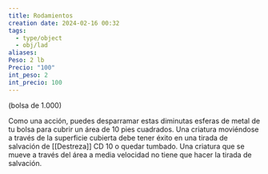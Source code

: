 ```yaml
---
title: Rodamientos
creation date: 2024-02-16 00:32
tags:
  - type/object
  - obj/lad
aliases: 
Peso: 2 lb
Precio: "100"
int_peso: 2
int_precio: 100
---
```

(bolsa de 1.000)

Como una acción, puedes desparramar estas diminutas esferas de metal de tu bolsa para cubrir un área de 10 pies cuadrados. Una criatura moviéndose a través de la superficie cubierta debe tener éxito en una tirada de salvación de [[Destreza]] CD 10 o quedar tumbado. 
Una criatura que se mueve a través del área a media velocidad no tiene que hacer la tirada de salvación.
